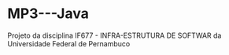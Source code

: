 # MP3---Java
Projeto da disciplina IF677 - INFRA-ESTRUTURA DE SOFTWAR da Universidade Federal de Pernambuco
